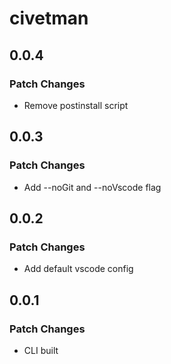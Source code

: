# civetman

## 0.0.4

### Patch Changes

-   Remove postinstall script

## 0.0.3

### Patch Changes

-   Add --noGit and --noVscode flag

## 0.0.2

### Patch Changes

-   Add default vscode config

## 0.0.1

### Patch Changes

-   CLI built
